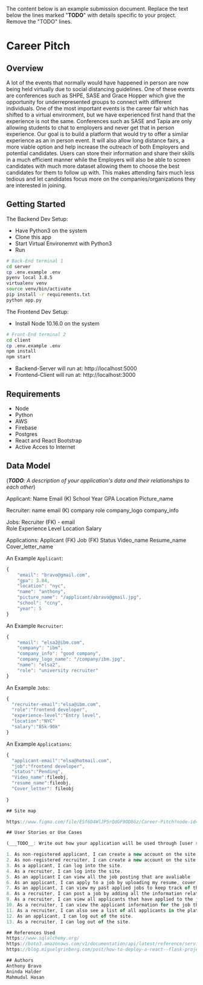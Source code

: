 The content below is an example submission document. Replace the text below the lines marked "__TODO__" with details specific to your project. Remove the "TODO" lines.


# Career Pitch


## Overview

A lot of the events that normally would have happened in person are now being held virtually due to social distancing guidelines. One of these events are conferences such as SHPE, SASE and Grace Hopper which give the opportunity for underrepresented groups to connect with different individuals. One of the most important events is the career fair which has shifted to a virtual environment, but we have experienced first hand that the experience is not the same. Conferences such as SASE and Tapia are only allowing students to chat to employers and never get that in person experience. Our goal is to build a platform that would try to offer a similar experience as an in person event. It will also allow long distance fairs, a more viable option and help increase the outreach of both Employers and potential candidates. Users can store their information and share their skills in a much efficient manner while the Employers will also be able to screen candidates with much more dataset allowing them to choose the best candidates for them to follow up with. This makes attending fairs much less tedious and let candidates focus more on the companies/organizations they are interested in joining.

## Getting Started

The Backend Dev Setup:
- Have Python3 on the system
- Clone this app
- Start Virtual Environemnt with Python3 
- Run
```bash
# Back-End terminal 1
cd server
cp .env.example .env
pyenv local 3.8.5
virtualenv venv
source venv/bin/activate
pip install -r requirements.txt
python app.py
```
The Frontend Dev Setup:
- Install Node 10.16.0 on the system
```bash
# Front-End terminal 2
cd client
cp .env.example .env
npm install
npm start
```
- Backend-Server will run at: http://localhost:5000
- Frontend-Client will run at: http://localhost:3000

## Requirements

- Node 
- Python
- AWS
- Firebase
- Postgres
- React and React Bootstrap
- Active Acces to Internet


## Data Model

(___TODO__: A description of your application's data and their relationships to each other_)

Applicant:
Name
Email (K)
School
Year
GPA
Location
Picture_name

Recruiter:
name
email (K)
company
role
company_logo
company_info


Jobs:
Recruiter (FK) - email	
Role
Experience Level
Location
Salary


Applications:
Applicant (FK)
Job (FK)
Status
Video_name
Resume_name
Cover_letter_name


An Example `Applicant`:

```javascript
{
    "email": "bravo@gmail.com",
    "gpa": 3.84,
    "location": "nyc",
    "name": "anthony",
    "picture_name": "/applicant/abravo@gmail.jpg",
    "school": "ccny",
    "year": 5
}
```


An Example `Recruiter`:

```javascript
{
    "email": "elsa2@ibm.com",
    "company": "ibm",
    "company_info": "good company",
    "company_logo_name": "/company/ibm.jpg",
    "name": "elsa2",
    "role": "university recruiter"
}
```

An Example `Jobs`:

```javascript
{
  "recruiter-email":"elsa@ibm.com",
  "role":"frontend developer",
  "experience-level":"Entry level",
  "location":"NYC"
  "salary":"85k-90k"
}

```
An Example `Applications`:

```javascript
{
  "applicant-email":"elsa@hotmail.com",
  "job":"frontend developer",
  "status":"Pending",
  "Video_name":fileobj,
  "resume_name":fileobj,
  "Cover_letter": fileobj
  
}

## Site map

https://www.figma.com/file/ESf6D4WlJP5rQdGF9OD8Gz/Career-Pitch?node-id=0%3A1

## User Stories or Use Cases

(___TODO__: Write out how your application will be used through [user stories](http://en.wikipedia.org/wiki/User_story#Format)_)

1. As non-registered applicant, I can create a new account on the site.
2. As non-registered recruiter, I can create a new account on the site.
3. As a applicant, I can log into the site.
4. As a recruiter, I can log into the site.
5. As an applicant I can view all the job posting that are avaliable
6. As an applicant, I can apply to a job by uploading my resume, cover letter and vide pitch for that specific job.
7. As an applicant, I can view my past applied jobs to keep track of their history.
8. As a recruiter, I can post a job by adding all the information related to that job. 
9. As a recruiter, I can view all applicants that have applied to the jobs I have posted. 
10. As a recruiter, I can view the applicant information for the job they have applied for. (Resume, cover letter & video).
11. As a recruiter, I can also see a list of all applicants in the platform. 
12. As an applicant, I can log out of the site.
13. As a recruiter, I can log out of the site.

## References Used
https://www.sqlalchemy.org/
https://boto3.amazonaws.com/v1/documentation/api/latest/reference/services/s3.html
https://blog.miguelgrinberg.com/post/how-to-deploy-a-react--flask-project

## Authors
Anthony Bravo
Aninda Halder
Mahmudul Hasan
